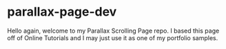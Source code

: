 # parallax-page-dev

Hello again, welcome to my Parallax Scrolling Page repo. I based this page off of Online Tutorials and I may just use it as one of my portfolio samples.

